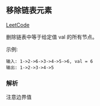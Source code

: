 ## 移除链表元素

[LeetCode](https://leetcode-cn.com/problems/remove-linked-list-elements/)

删除链表中等于给定值 val 的所有节点。

示例:
```
输入: 1->2->6->3->4->5->6, val = 6
输出: 1->2->3->4->5
```

### 解析
注意边界值